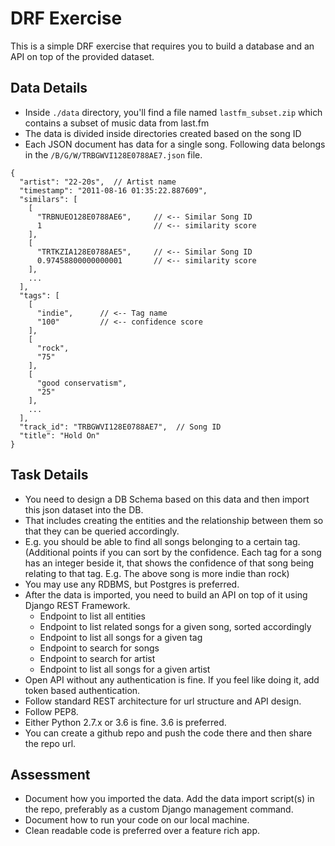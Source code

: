 #  DRF Exercise

This is a simple DRF exercise that requires you to build a database and an API on top of the provided dataset.

## Data Details

 - Inside `./data` directory, you'll find a file named `lastfm_subset.zip` which contains a subset of music data from last.fm
 - The data is divided inside directories created based on the song ID
 - Each JSON document has data for a single song. Following data belongs in the `/B/G/W/TRBGWVI128E0788AE7.json` file.

```
{
  "artist": "22-20s",  // Artist name
  "timestamp": "2011-08-16 01:35:22.887609",
  "similars": [
    [
      "TRBNUEO128E0788AE6",     // <-- Similar Song ID
      1                         // <-- similarity score
    ],
    [
      "TRTKZIA128E0788AE5",     // <-- Similar Song ID
      0.97458800000000001       // <-- similarity score
    ],
    ...
  ],
  "tags": [
    [
      "indie",      // <-- Tag name
      "100"         // <-- confidence score
    ],
    [
      "rock",
      "75"
    ],
    [
      "good conservatism",
      "25"
    ],
    ...
  ],
  "track_id": "TRBGWVI128E0788AE7",  // Song ID
  "title": "Hold On"
}
```

## Task Details

 - You need to design a DB Schema based on this data and then import this json dataset into the DB.
 - That includes creating the entities and the relationship between them so that they can be queried accordingly.
 - E.g. you should be able to find all songs belonging to a certain tag. (Additional points if you can sort by the confidence. Each tag for a song has an integer beside it, that shows the confidence of that song being relating to that tag. E.g. The above song is more indie than rock)
 - You may use any RDBMS, but Postgres is preferred.
 - After the data is imported, you need to build an API on top of it using Django REST Framework.
   - Endpoint to list all entities
   - Endpoint to list related songs for a given song, sorted accordingly
   - Endpoint to list all songs for a given tag
   - Endpoint to search for songs
   - Endpoint to search for artist
   - Endpoint to list all songs for a given artist
 - Open API without any authentication is fine. If you feel like doing it, add token based authentication.
 - Follow standard REST architecture for url structure and API design.
 - Follow PEP8.
 - Either Python 2.7.x or 3.6 is fine. 3.6 is preferred.
 - You can create a github repo and push the code there and then share the repo url.

## Assessment

 - Document how you imported the data. Add the data import script(s) in the repo, preferably as a custom Django management command.
 - Document how to run your code on our local machine.
 - Clean readable code is preferred over a feature rich app.